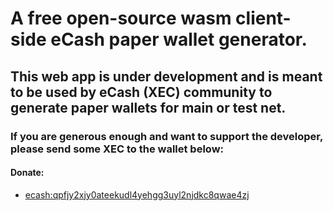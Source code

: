 # A free open-source wasm client-side eCash paper wallet generator.

## This web app is under development and is meant to be used by eCash (XEC) community to generate paper wallets for main or test net.

### If you are generous enough and want to support the developer, please send some XEC to the wallet below:

#### Donate:
 - [ecash:qpfjy2xjy0ateekudl4yehgg3uyl2njdkc8qwae4zj](https://cashtab.com/#/send?bip21=ecash:qpfjy2xjy0ateekudl4yehgg3uyl2njdkc8qwae4zj?op_return_raw=040074616208205468616e6b7320)